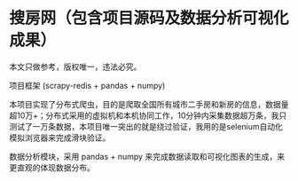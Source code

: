 # 搜房网（包含项目源码及数据分析可视化成果）
本文只做参考，版权唯一，违法必究。

项目框架 (scrapy-redis + pandas + numpy)

  本项目实现了分布式爬虫，目的是爬取全国所有城市二手房和新房的信息，数据量超10万+；分布式采用的虚拟机和本机协同工作，10分钟内采集数据超万条，我只测试了一万条数据，本项目唯一突出的就是绕过验证，我用的是selenium自动化模拟浏览器来完成滑块验证。
    
  数据分析模块，采用 pandas + numpy 来完成数据读取和可视化图表的生成，来更直观的体现数据分布。
